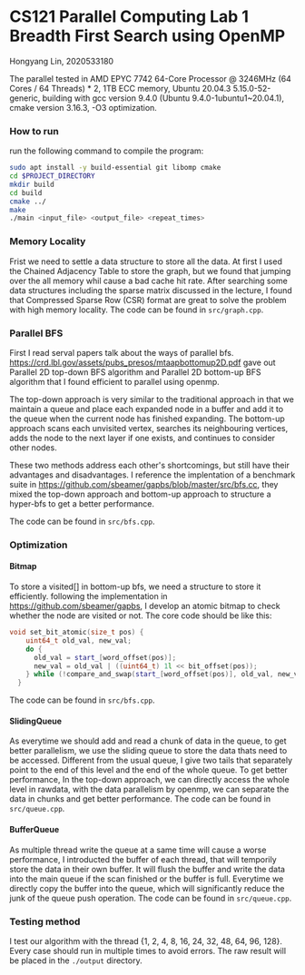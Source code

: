 # CS121 Parallel Computing Lab 1 Breadth First Search using OpenMP

Hongyang Lin, 2020533180

The parallel tested in AMD EPYC 7742 64-Core Processor @ 3246MHz (64 Cores / 64 Threads) * 2, 1TB ECC memory, Ubuntu 20.04.3 5.15.0-52-generic, building with gcc version 9.4.0 (Ubuntu 9.4.0-1ubuntu1~20.04.1), cmake version 3.16.3, -O3 optimization.

### How to run
run the following command to compile the program:
```bash
sudo apt install -y build-essential git libomp cmake
cd $PROJECT_DIRECTORY
mkdir build
cd build
cmake ../
make
./main <input_file> <output_file> <repeat_times>
```

### Memory Locality

Frist we need to settle a data structure to store all the data. At first I used the Chained Adjacency Table to store the graph, but we found that jumping over the all memory whil cause a bad cache hit rate. After searching some data structures including the sparse matrix discussed in the lecture, I found that Compressed Sparse Row (CSR) format are great to solve the problem with high memory locality. The code can be found in `src/graph.cpp`.

### Parallel BFS

First I read serval papers talk about the ways of parallel bfs. https://crd.lbl.gov/assets/pubs_presos/mtaapbottomup2D.pdf gave out Parallel 2D top-down BFS algorithm and Parallel 2D bottom-up BFS algorithm that I found efficient to parallel using openmp. 

The top-down approach is very similar to the traditional approach in that we maintain a queue and place each expanded node in a buffer and add it to the queue when the current node has finished expanding. The bottom-up approach scans each unvisited vertex, searches its neighbouring vertices, adds the node to the next layer if one exists, and continues to consider other nodes.

These two methods address each other's shortcomings, but still have their advantages and disadvantages. I reference the implentation of a benchmark suite in https://github.com/sbeamer/gapbs/blob/master/src/bfs.cc, they mixed the top-down approach and bottom-up approach to structure a hyper-bfs to get a better performance. 

The code can be found in `src/bfs.cpp`.

### Optimization

#### Bitmap 
To store a visited[] in bottom-up bfs, we need a structure to store it efficiently. following the implementation in https://github.com/sbeamer/gapbs, I develop an atomic bitmap to check whether the node are visited or not. The core code should be like this:
```c++
void set_bit_atomic(size_t pos) {
    uint64_t old_val, new_val;
    do {
      old_val = start_[word_offset(pos)];
      new_val = old_val | ((uint64_t) 1l << bit_offset(pos));
    } while (!compare_and_swap(start_[word_offset(pos)], old_val, new_val));
  }
```
The code can be found in `src/bfs.cpp`.

#### SlidingQueue
As everytime we should add and read a chunk of data in the queue, to get better parallelism, we use the sliding queue to store the data thats need to be accessed. Different from the usual queue, I give two tails that separately point to the end of this level and the end of the whole queue. 
To get better performance, In the top-down approach, we can directly access the whole level in rawdata, with the data parallelism by openmp, we can separate the data in chunks and get better performance. The code can be found in `src/queue.cpp`.

#### BufferQueue
As multiple thread write the queue at a same time will cause a worse performance, I introducted the buffer of each thread, that will temporily store the data in their own buffer. It will flush the buffer and write the data into the main queue if the scan finished or the buffer is full. Everytime we directly copy the buffer into the queue, which will significantly reduce the junk of the queue push operation. The code can be found in `src/queue.cpp`.

### Testing method
I test our algorithm with the thread {1, 2, 4, 8, 16, 24, 32, 48, 64, 96, 128}. Every case should run in multiple times to avoid errors. The raw result will be placed in the `./output` directory.




